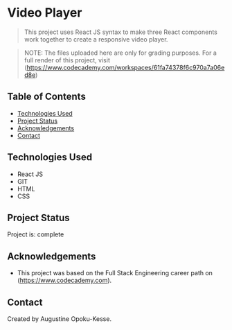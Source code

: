 # Video Player
> This project uses React JS syntax to make three React components work together to create a responsive video player.

>NOTE: The files uploaded here are only for grading purposes. For a full render of this project, visit (https://www.codecademy.com/workspaces/61fa74378f6c970a7a06ed8e) 

## Table of Contents
* [Technologies Used](#technologies-used)
* [Project Status](#project-status)
* [Acknowledgements](#acknowledgements)
* [Contact](#contact)


## Technologies Used
- React JS
- GIT
- HTML
- CSS


## Project Status
Project is: complete


## Acknowledgements
- This project was based on the Full Stack Engineering career path on (https://www.codecademy.com).


## Contact
Created by Augustine Opoku-Kesse.
